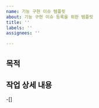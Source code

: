 ```yaml
---
name: 기능 구현 이슈 템플릿
about: 기능 구현 이슈 등록을 위한 템플릿
title: ''
labels: ''
assignees: ''

---
```


## 목적
>
## 작업 상세 내용
-[]
